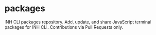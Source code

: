 # packages
INH CLI packages repository. Add, update, and share JavaScript terminal packages for INH CLI. Contributions via Pull Requests only.
